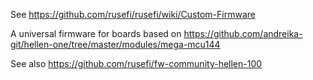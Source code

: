 See https://github.com/rusefi/rusefi/wiki/Custom-Firmware

A universal firmware for boards based on https://github.com/andreika-git/hellen-one/tree/master/modules/mega-mcu144

See also https://github.com/rusefi/fw-community-hellen-100